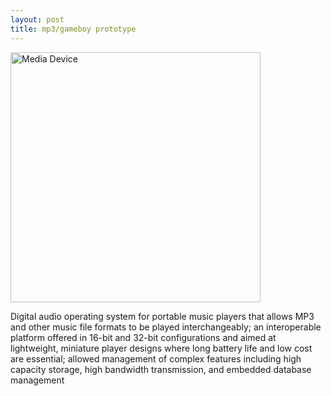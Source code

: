 ```yaml
---
layout: post
title: mp3/gameboy prototype
---
```


<img src="{{ site.baseurl }}/images/mediadevice.png" alt="Media Device" style="width: 400px;"/>

Digital audio operating system for portable music players that allows MP3 and other music file formats to be played interchangeably; an interoperable platform offered in 16-bit and 32-bit configurations and aimed at lightweight, miniature player designs where long battery life and low cost are essential; allowed management of complex features including high capacity storage, high bandwidth transmission, and embedded database management